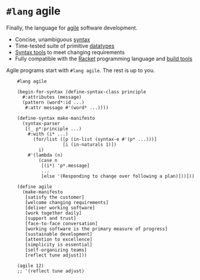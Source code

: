 `#lang` agile
===

Finally, the language for [agile](http://agilemanifesto.org/principles.html) software development.

- Concise, unambiguous [syntax](http://docs.racket-lang.org/reference/syntax.html)
- Time-tested suite of primitive [datatypes](http://docs.racket-lang.org/reference/data.html)
- [Syntax tools](http://docs.racket-lang.org/syntax/Parsing_Syntax.html) to meet changing requirements
- Fully compatible with the [Racket](http://docs.racket-lang.org) programming language and [build tools](http://docs.racket-lang.org/raco/index.html)

Agile programs start with `#lang agile`. The rest is up to you.

```racket
    #lang agile

    (begin-for-syntax (define-syntax-class principle
      #:attributes (message)
      (pattern (word*:id ...)
       #:attr message #'(word* ...))))

    (define-syntax make-manifesto
      (syntax-parser
       [(_ p*:principle ...)
        #:with (i* ...)
          (for/list ([p (in-list (syntax-e #'(p* ...)))]
                     [i (in-naturals 1)])
            i)
        #'(lambda (n)
            (case n
             [(i*) 'p*.message]
             ...
             [else '(Responding to change over following a plan)]))]))

    (define agile
      (make-manifesto
       [satisfy the customer]
       [welcome changing requirements]
       [deliver working software]
       [work together daily]
       [support and trust]
       [face-to-face conversation]
       [working software is the primary measure of progress]
       [sustainable development]
       [attention to excellence]
       [simplicity is essential]
       [self-organizing teams]
       [reflect tune adjust]))

    (agile 12)
    ;; '(reflect tune adjust)
```
